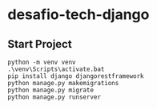 # desafio-tech-django

## Start Project
```
python -m venv venv
.\venv\Scripts\activate.bat
pip install django djangorestframework
python manage.py makemigrations
python manage.py migrate
python manage.py runserver
```